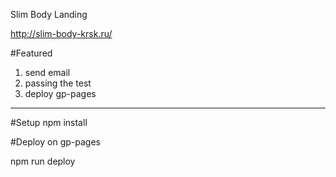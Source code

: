 Slim Body Landing

http://slim-body-krsk.ru/

#Featured

  1. send email
  2. passing the test
  3. deploy gp-pages

----

#Setup
npm install


#Deploy on gp-pages

npm run deploy
